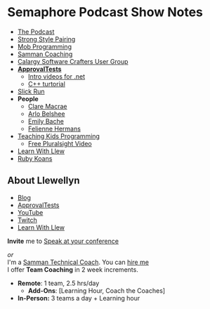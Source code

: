 # Semaphore Podcast Show Notes

* [The Podcast](https://semaphoreci.com/blog/llewellyn-falco-mob-programming)
*  [Strong Style Pairing](https://github.com/isidore/Talks/blob/master/StrongStylePairProgramming.md)
*  [Mob Programming](https://github.com/isidore/Talks/blob/master/Mob_Programming.md)
*  [Samman Coaching](https://sammancoaching.org/)
*  [Calargy Software Crafters User Group](https://www.meetup.com/calgary-software-crafters/?_cookie-check=SClRVWCk8P1fJ9rG)
*  **[ApprovalTests](https://approvaltests.com/)**
   * [Intro videos for .net](https://www.youtube.com/watch?v=bg8GOmlwqYY&list=PL0C32F89E8BBB5368)
   * [C++ turtorial](https://approvaltestscpp.readthedocs.io/en/latest/generated_docs/Tutorial.html)
*  [Slick Run](https://bayden.com/slickrun/)
*  **People**
   *  [Clare  Macrae](https://claremacrae.co.uk/)
   *  [Arlo Belshee](http://arlobelshee.com/)
   *  [Emily Bache](https://github.com/emilybache)
   *  [Felienne Hermans](https://twitter.com/Felienne)
* [Teaching Kids Programming](https://teachingkidsprogramming.org/)
   * [Free Pluralsight Video](https://www.pluralsight.com/courses/teaching-kids-programming)
* [Learn With Llew](https://github.com/LearnWithLlew)
* [Ruby Koans](http://rubykoans.com/)

## About Llewellyn<!-- include: llewellyn.md -->

* [Blog](https://llewellynfalco.blogspot.com/)
* [ApprovalTests](https://github.com/approvals/)
* [YouTube](https://www.youtube.com/user/isidoreus/videos)
* [Twitch](https://www.twitch.tv/llewellynfalco)
* [Learn With Llew](https://github.com/LearnWithLlew)

**Invite** me to [Speak at your conference](Speaking_at_conferences.md)

*or*  
I'm a [Samman Technical Coach](https://sammancoaching.org/). You can [hire me](http://llewellynfalco.blogspot.com/p/hire-me.html)  
I offer **Team Coaching** in 2 week increments.
* **Remote**: 1 team, 2.5 hrs/day  
    * **Add-Ons**: [Learning Hour, Coach the Coaches]
* **In-Person:**  3 teams a day + Learning hour

<!-- endInclude -->
